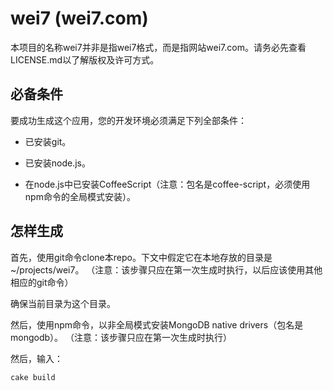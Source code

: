 wei7 (wei7.com)
====

本项目的名称wei7并非是指wei7格式，而是指网站wei7.com。请务必先查看LICENSE.md以了解版权及许可方式。

必备条件
----

要成功生成这个应用，您的开发环境必须满足下列全部条件：

- 已安装git。

- 已安装node.js。

- 在node.js中已安装CoffeeScript（注意：包名是coffee-script，必须使用npm命令的全局模式安装）。

怎样生成
----

首先，使用git命令clone本repo。下文中假定它在本地存放的目录是~/projects/wei7。
（注意：该步骤只应在第一次生成时执行，以后应该使用其他相应的git命令）

确保当前目录为这个目录。

然后，使用npm命令，以非全局模式安装MongoDB native drivers（包名是mongodb）。
（注意：该步骤只应在第一次生成时执行）

然后，输入：

```bash
cake build
```
